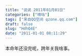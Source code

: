 ```yaml
---
title: "说说 2011年01月01日"
categories: ["嘀咕"]
tags: ["来自QQ空间 qzone.qq.com"]
draft: false
slug: "HdhQ4E"
date: "2011-01-01 08:11:29"
---
```


本命年还没完呢，跨年关我啥事。
